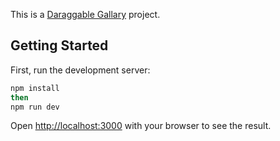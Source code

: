 This is a [Daraggable Gallary](https://draggable-image-gallery-cyan.vercel.app/) project.

## Getting Started

First, run the development server:

```bash
npm install
then
npm run dev
```

Open [http://localhost:3000](http://localhost:3000) with your browser to see the result.
